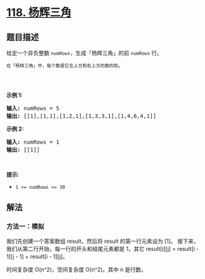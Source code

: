 # [118. 杨辉三角](https://leetcode.cn/problems/pascals-triangle)


## 题目描述

<!-- 这里写题目描述 -->

<p>给定一个非负整数 <em><code>numRows</code>，</em>生成「杨辉三角」的前 <em><code>numRows</code> </em>行。</p>

<p><small>在「杨辉三角」中，每个数是它左上方和右上方的数的和。</small></p>

<p><img alt="" src="https://pic.leetcode-cn.com/1626927345-DZmfxB-PascalTriangleAnimated2.gif" /></p>

<p> </p>

<p><strong>示例 1:</strong></p>

<pre>
<strong>输入:</strong> numRows = 5
<strong>输出:</strong> [[1],[1,1],[1,2,1],[1,3,3,1],[1,4,6,4,1]]
</pre>

<p><strong>示例 2:</strong></p>

<pre>
<strong>输入:</strong> numRows = 1
<strong>输出:</strong> [[1]]
</pre>

<p> </p>

<p><strong>提示:</strong></p>

<ul>
	<li><code>1 <= numRows <= 30</code></li>
</ul>

## 解法

<!-- 这里可写通用的实现逻辑 -->


### 方法一：模拟

我们先创建一个答案数组 result，然后将 result 的第一行元素设为 [1]。
接下来，我们从第二行开始，每一行的开头和结尾元素都是 1，其它 result[i][j] = result[i - 1][j - 1] + result[i - 1][j]。

时间复杂度 O(n^2)，空间复杂度 O(n^2)。其中 n 是行数。
